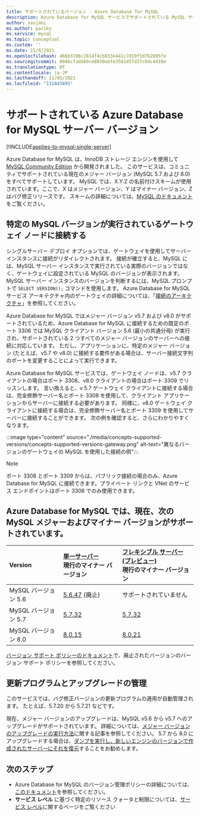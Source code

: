 ```yaml
---
title: サポートされているバージョン - Azure Database for MySQL
description: Azure Database for MySQL サービスでサポートされている MySQL サーバーのバージョンについて説明します。
author: savjani
ms.author: pariks
ms.service: mysql
ms.topic: conceptual
ms.custom: ''
ms.date: 11/4/2021
ms.openlocfilehash: 466b3706c2814f4cb833e441c7d19f5d7b2895fe
ms.sourcegitcommit: 8946cfadd89ce8830ebfe358145fd37c0dc4d10e
ms.translationtype: HT
ms.contentlocale: ja-JP
ms.lasthandoff: 11/05/2021
ms.locfileid: "131845895"
---
```

# <a name="supported-azure-database-for-mysql-server-versions"></a>サポートされている Azure Database for MySQL サーバー バージョン

[!INCLUDE[applies-to-mysql-single-server](includes/applies-to-mysql-single-server.md)]

Azure Database for MySQL は、InnoDB ストレージ エンジンを使用して [MySQL Community Edition](https://www.mysql.com/products/community/) から開発されました。 このサービスは、コミュニティでサポートされている現在のメジャー バージョン (MySQL 5.7 および 8.0) をすべてサポートしています。 MySQL では、X.Y.Z の名前付けスキームが使用されています。ここで、X はメジャー バージョン、Y はマイナー バージョン、Z はバグ修正リリースです。 スキームの詳細については、[MySQL のドキュメント](https://dev.mysql.com/doc/refman/5.7/en/which-version.html)をご覧ください。

## <a name="connect-to-a-gateway-node-that-is-running-a-specific-mysql-version"></a>特定の MySQL バージョンが実行されているゲートウェイ ノードに接続する

シングルサーバー デプロイ オプションでは、ゲートウェイを使用してサーバー インスタンスに接続がリダイレクトされます。 接続が確立すると、MySQL には、MySQL サーバー インスタンスで実行されている実際のバージョンではなく、ゲートウェイに設定されている MySQL のバージョンが表示されます。 MySQL サーバー インスタンスのバージョンを判断するには、MySQL プロンプトで `SELECT VERSION();` コマンドを使用します。 Azure Database for MySQL サービス アーキテクチャ内のゲートウェイの詳細については、「[接続のアーキテクチャ](./concepts-connectivity-architecture.md#connectivity-architecture)」を参照してください。

Azure Database for MySQL ではメジャー バージョン v5.7 および v8.0 がサポートされているため、Azure Database for MySQL に接続するための既定のポート 3306 では MySQL クライアント バージョン 5.6 (最小の共通分母) が実行され、サポートされている 2 つすべてのメジャー バージョンのサーバーへの接続に対応しています。 ただし、アプリケーションに、特定のメジャー バージョン (たとえば、v5.7 や v8.0) に接続する要件がある場合は、サーバー接続文字列のポートを変更することによって実行できます。

Azure Database for MySQL サービスでは、ゲートウェイ ノードは、v5.7 クライアントの場合はポート 3308、v8.0 クライアントの場合はポート 3309 でリッスンします。 言い換えると、v 5.7 ゲートウェイ クライアントに接続する場合は、完全修飾サーバー名とポート 3308 を使用して、クライアント アプリケーションからサーバーに接続する必要があります。 同様に、v8.0 ゲートウェイ クライアントに接続する場合は、完全修飾サーバー名とポート 3309 を使用してサーバーに接続することができます。 次の例を確認すると、さらにわかりやすくなります。

:::image type="content" source="./media/concepts-supported-versions/concepts-supported-versions-gateway.png" alt-text="異なるバージョンのゲートウェイの MySQL を使用した接続の例":::

> [!NOTE]
> ポート 3308 とポート 3309 からは、パブリック接続の場合のみ、Azure Database for MySQL に接続できます。プライベート リンクと VNet のサービス エンドポイントはポート 3306 でのみ使用できます。

## <a name="azure-database-for-mysql-currently-supports-the-following-major-and-minor-versions-of-mysql"></a>Azure Database for MySQL では、現在、次の MySQL メジャーおよびマイナー バージョンがサポートされています。

| Version | [単一サーバー](overview.md) <br/> 現行のマイナー バージョン |[フレキシブル サーバー (プレビュー)](./flexible-server/overview.md) <br/> 現行のマイナー バージョン  |
|:-------------------|:-------------------------------------------|:---------------------------------------------|
|MySQL バージョン 5.6 |  [5.6.47](https://dev.mysql.com/doc/relnotes/mysql/5.6/en/news-5-6-47.html) (廃止) | サポートされていません|
|MySQL バージョン 5.7 | [5.7.32](https://dev.mysql.com/doc/relnotes/mysql/5.7/en/news-5-7-32.html) | [5.7.32](https://dev.mysql.com/doc/relnotes/mysql/5.7/en/news-5-7-32.html)|
|MySQL バージョン 8.0 | [8.0.15](https://dev.mysql.com/doc/relnotes/mysql/8.0/en/news-8-0-15.html) | [8.0.21](https://dev.mysql.com/doc/relnotes/mysql/8.0/en/news-8-0-21.html)|

[バージョン サポート ポリシーのドキュメント](concepts-version-policy.md#retired-mysql-engine-versions-not-supported-in-azure-database-for-mysql)で、廃止されたバージョンのバージョン サポート ポリシーを参照してください。

## <a name="managing-updates-and-upgrades"></a>更新プログラムとアップグレードの管理

このサービスでは、バグ修正バージョンの更新プログラムの適用が自動管理されます。 たとえば、5.7.20 から 5.7.21 などです。  

現在、メジャー バージョンのアップグレードは、MySQL v5.6 から v5.7 へのアップグレードがサポートされています。 詳細については、[メジャー バージョンのアップグレードの実行方法](how-to-major-version-upgrade.md)に関する記事を参照してください。 5\.7 から 8.0 にアップグレードする場合は、[ダンプを実行し、新しいエンジンのバージョンで作成されたサーバーにそれを復元](./concepts-migrate-dump-restore.md)することをお勧めします。

## <a name="next-steps"></a>次のステップ

- Azure Database for MySQL のバージョン管理ポリシーの詳細については、[このドキュメント](concepts-version-policy.md)を参照してください。
- **サービス レベル** に基づく特定のリソース クォータと制限については、[サービス レベル](./concepts-pricing-tiers.md)に関するページをご覧ください
